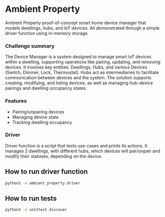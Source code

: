 # Ambient Property

Ambient Property proof-of-concept smart home device manager that models dwellings, hubs, and IoT devices. All 
demonstrated through a simple driver function using in-memory storage.  

### Challenge summary
The Device Manager is a system designed to manage smart IoT devices within a dwelling, supporting operations like 
pairing, updating, and removing devices. It involves key entities: Dwellings, Hubs, and various Devices (Switch, 
Dimmer, Lock, Thermostat). Hubs act as intermediaries to facilitate communication between devices and the system. 
The solution supports creating, modifying, and listing devices, as well as managing hub-device pairings and dwelling 
occupancy states.  

### Features
- Pairing/unpairing devices
- Managing device state 
- Tracking dwelling occupancy

### Driver

Driver function is a script that tests use-cases and prints its actions. It manages 2 dwellings, 
with different hubs, which devices will pair/unpair and modify their statuses, depending on the device. 


## How to run driver function

```bash
python3 -m ambient_property.driver
```


## How to run tests

```bash
python3 -m unittest discover
```